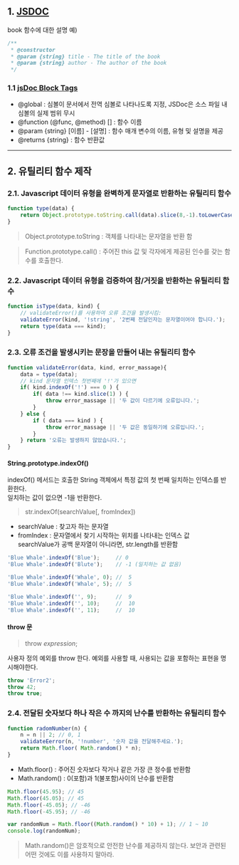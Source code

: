 ## 1. [JSDOC]((http://usejsdoc.org/))

book 함수에 대한 설명 예)

```javascript
/**
 * @constructor
 * @param {string} title - The title of the book
 * @param {string} author - The author of the book
 */
```
### 1.1 [jsDoc Block Tags](http://usejsdoc.org/index.html#block-tags)

* @global : 심볼이 문서에서 전역 심볼로 나타나도록 지정, JSDoc은 소스 파일 내 심볼의 실제 범위 무시
* @function (@func, @method) [<functionName>] : 함수 이름
* @param {string} [이름] - [설명] : 함수 매개 변수의 이름, 유형 및 설명을 제공
* @returns {string} : 함수 반환값

***

## 2. 유틸리티 함수 제작

### 2.1. Javascript 데이터 유형을 완벽하게 문자열로 반환하는 유틸리티 함수

```javascript
function type(data) {
    return Object.prototype.toString.call(data).slice(8,-1).toLowerCase();
}
```

> Object.prototype.toString : 객체를 나타내는 문자열을 반환 함

> Function.prototype.call() : 주어진 this 값 및 각자에게 제공된 인수를 갖는 함수를 호출한다.

### 2.2. Javascript 데이터 유형을 검증하여 참/거짓을 반환하는 유틸리티 함수

```javascript
function isType(data, kind) {
    // validateError()를 사용하여 오류 조건을 발생시킴:
    validateError(kind, '!string', '2번째 전달인자는 문자열이어야 합니다.');
    return type(data === kind);
}
```

### 2.3. 오류 조건을 발생시키는 문장을 만들어 내는 유틸리티 함수

```javascript
function validateError(data, kind, error_massage){
    data = type(data);
    // kind 문자열 인덱스 첫번째에 '!'가 있으면
    if( kind.indexOf('!') === 0 ) {
        if( data !== kind.slice(1) ) {
            throw error_massage || '두 값이 다르기에 오류입니다.';
        }
    } else {
        if ( data === kind ) {
            throw error_massage || '두 값은 동일하기에 오류입니다.';
        }
    } return '오류는 발생하지 않았습니다.';
}
```

#### String.prototype.indexOf()

indexOf() 메서드는 호출한 String 객체에서 특정 값의 첫 번째 일치하는 인덱스를 반환한다.  
일치하는 값이 없으면 -1을 반환한다.  

> str.indexOf(searchValue[, fromIndex])

+ searchValue : 찾고자 하는 문자열
+ fromIndex : 문자열에서 찾기 시작하는 위치를 나타내는 인덱스 값  
  searchValue가 공백 문자열이 아니라면, str.length를 반환함

```javascript
'Blue Whale'.indexOf('Blue');     // 0 
'Blue Whale'.indexOf('Blute');    // -1 (일치하는 값 없음)

'Blue Whale'.indexOf('Whale', 0); //  5
'Blue Whale'.indexOf('Whale', 5); //  5

'Blue Whale'.indexOf('', 9);      //  9
'Blue Whale'.indexOf('', 10);     //  10
'Blue Whale'.indexOf('', 11);     //  10
```

#### throw 문

> throw _expression_;

사용자 정의 예외를 throw 한다. 예외를 사용할 때, 사용되는 값을 포함하는 표현을 명시해야한다.

```javascript
throw 'Error2';
throw 42;
throw true;
```

### 2.4. 전달된 숫자보다 하나 작은 수 까지의 난수를 반환하는 유틸리티 함수

```javascript
function radomNumber(n) {
    n = n || 2; // 0, 1
    validateEerror(n, '!number', '숫자 값을 전달해주세요.');
    return Math.floor( Math.random() * n);
}
```

+ Math.floor() : 주어진 숫자보다 작거나 같은 가장 큰 정수를 반환함
+ Math.random() : 0(포함)과 1(불포함)사이의 난수를 반환함

```javascript
Math.floor(45.95); // 45
Math.floor(45.05); // 45
Math.floor(-45.05); // -46
Math.floor(-45.95); // -46

var randomNum = Math.floor((Math.random() * 10) + 1); // 1 ~ 10
console.log(randomNum);
```

> Math.random()은 암호적으로 안전한 난수를 제공하지 않는다. 보안과 관련된 어떤 것에도 이를 사용하지 말아라.